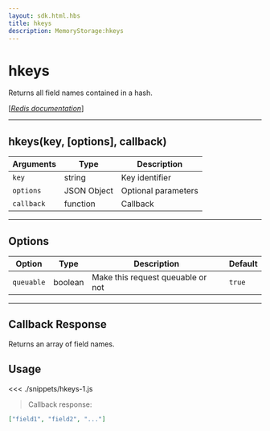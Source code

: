 ```yaml
---
layout: sdk.html.hbs
title: hkeys
description: MemoryStorage:hkeys
---
```


# hkeys

Returns all field names contained in a hash.

[[_Redis documentation_]](https://redis.io/commands/hkeys)

---

## hkeys(key, [options], callback)

| Arguments  | Type        | Description         |
| ---------- | ----------- | ------------------- |
| `key`      | string      | Key identifier      |
| `options`  | JSON Object | Optional parameters |
| `callback` | function    | Callback            |

---

## Options

| Option     | Type    | Description                       | Default |
| ---------- | ------- | --------------------------------- | ------- |
| `queuable` | boolean | Make this request queuable or not | `true`  |

---

## Callback Response

Returns an array of field names.

## Usage

<<< ./snippets/hkeys-1.js

> Callback response:

```json
["field1", "field2", "..."]
```
